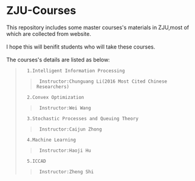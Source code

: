 # ZJU-Courses
This repository includes some master courses's materials in ZJU,most of which are collected from website.</br>	
I hope this will benifit students who will take these courses.</br>		
The courses's details are listed as below:</br>		
>		1.Intelligent Information Processing	
>>		Instructor:Chunguang Li(2016 Most Cited Chinese Researchers)	
>		2.Convex Optimization	
>>		Instructor:Wei Wang
>		3.Stochastic Processes and Queuing Theory
>>		Instructor:Caijun Zhong
>		4.Machine Learning
>>		Instructor:Haoji Hu
>		5.ICCAD
>>		Instructor:Zheng Shi 
